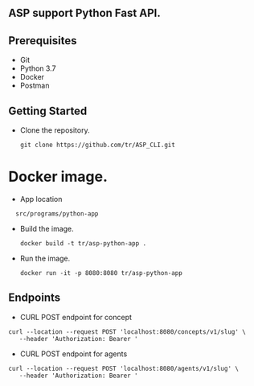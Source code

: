 ## ASP support Python Fast API.

## Prerequisites

* Git
* Python 3.7
* Docker
* Postman

## Getting Started

- Clone the repository.
    ```shell
    git clone https://github.com/tr/ASP_CLI.git
    ```

# Docker image.

- App location

````
  src/programs/python-app
````

- Build the image.
  ```shell
  docker build -t tr/asp-python-app .
  ```
- Run the image.
  ```shell
  docker run -it -p 8080:8080 tr/asp-python-app
  ```

## Endpoints

- CURL POST endpoint for concept

````
curl --location --request POST 'localhost:8080/concepts/v1/slug' \
   --header 'Authorization: Bearer '
````

- CURL POST endpoint for agents

````
curl --location --request POST 'localhost:8080/agents/v1/slug' \
   --header 'Authorization: Bearer '
````
